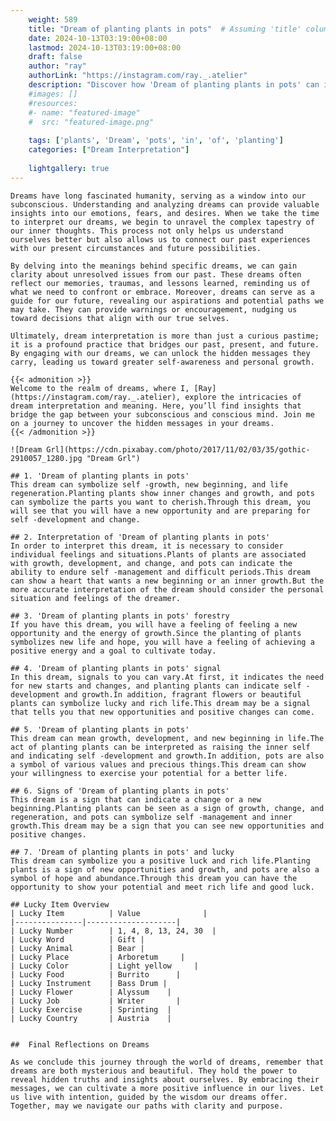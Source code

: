 ```yaml
---
    weight: 589
    title: "Dream of planting plants in pots"  # Assuming 'title' column exists
    date: 2024-10-13T03:19:00+08:00
    lastmod: 2024-10-13T03:19:00+08:00
    draft: false
    author: "ray"
    authorLink: "https://instagram.com/ray._.atelier"
    description: "Discover how 'Dream of planting plants in pots' can interpret your future and uncover its significant meanings in your life."
    #images: []
    #resources:
    #- name: "featured-image"
    #  src: "featured-image.png"
    
    tags: ['plants', 'Dream', 'pots', 'in', 'of', 'planting']
    categories: ["Dream Interpretation"]
    
    lightgallery: true
---
```

    
    Dreams have long fascinated humanity, serving as a window into our subconscious. Understanding and analyzing dreams can provide valuable insights into our emotions, fears, and desires. When we take the time to interpret our dreams, we begin to unravel the complex tapestry of our inner thoughts. This process not only helps us understand ourselves better but also allows us to connect our past experiences with our present circumstances and future possibilities.
    
    By delving into the meanings behind specific dreams, we can gain clarity about unresolved issues from our past. These dreams often reflect our memories, traumas, and lessons learned, reminding us of what we need to confront or embrace. Moreover, dreams can serve as a guide for our future, revealing our aspirations and potential paths we may take. They can provide warnings or encouragement, nudging us toward decisions that align with our true selves.
    
    Ultimately, dream interpretation is more than just a curious pastime; it is a profound practice that bridges our past, present, and future. By engaging with our dreams, we can unlock the hidden messages they carry, leading us toward greater self-awareness and personal growth.
    
    {{< admonition >}}
    Welcome to the realm of dreams, where I, [Ray](https://instagram.com/ray._.atelier), explore the intricacies of dream interpretation and meaning. Here, you’ll find insights that bridge the gap between your subconscious and conscious mind. Join me on a journey to uncover the hidden messages in your dreams.
    {{< /admonition >}}
    
    ![Dream Grl](https://cdn.pixabay.com/photo/2017/11/02/03/35/gothic-2910057_1280.jpg "Dream Grl")
    
    ## 1. 'Dream of planting plants in pots'
    This dream can symbolize self -growth, new beginning, and life regeneration.Planting plants show inner changes and growth, and pots can symbolize the parts you want to cherish.Through this dream, you will see that you will have a new opportunity and are preparing for self -development and change.
    
    ## 2. Interpretation of 'Dream of planting plants in pots'
    In order to interpret this dream, it is necessary to consider individual feelings and situations.Plants of plants are associated with growth, development, and change, and pots can indicate the ability to endure self -management and difficult periods.This dream can show a heart that wants a new beginning or an inner growth.But the more accurate interpretation of the dream should consider the personal situation and feelings of the dreamer.
    
    ## 3. 'Dream of planting plants in pots' forestry
    If you have this dream, you will have a feeling of feeling a new opportunity and the energy of growth.Since the planting of plants symbolizes new life and hope, you will have a feeling of achieving a positive energy and a goal to cultivate today.
    
    ## 4. 'Dream of planting plants in pots' signal
    In this dream, signals to you can vary.At first, it indicates the need for new starts and changes, and planting plants can indicate self -development and growth.In addition, fragrant flowers or beautiful plants can symbolize lucky and rich life.This dream may be a signal that tells you that new opportunities and positive changes can come.
    
    ## 5. 'Dream of planting plants in pots'
    This dream can mean growth, development, and new beginning in life.The act of planting plants can be interpreted as raising the inner self and indicating self -development and growth.In addition, pots are also a symbol of various values and precious things.This dream can show your willingness to exercise your potential for a better life.
    
    ## 6. Signs of 'Dream of planting plants in pots'
    This dream is a sign that can indicate a change or a new beginning.Planting plants can be seen as a sign of growth, change, and regeneration, and pots can symbolize self -management and inner growth.This dream may be a sign that you can see new opportunities and positive changes.
    
    ## 7. 'Dream of planting plants in pots' and lucky
    This dream can symbolize you a positive luck and rich life.Planting plants is a sign of new opportunities and growth, and pots are also a symbol of hope and abundance.Through this dream you can have the opportunity to show your potential and meet rich life and good luck.
    
    ## Lucky Item Overview
    | Lucky Item          | Value              |
    |---------------|--------------------|
    | Lucky Number        | 1, 4, 8, 13, 24, 30  |
    | Lucky Word          | Gift |
    | Lucky Animal        | Bear |
    | Lucky Place         | Arboretum     |
    | Lucky Color         | Light yellow     |
    | Lucky Food          | Burrito      |
    | Lucky Instrument    | Bass Drum |
    | Lucky Flower        | Alyssum    |
    | Lucky Job           | Writer       |
    | Lucky Exercise      | Sprinting  |
    | Lucky Country       | Austria    |
    
    
    ##  Final Reflections on Dreams
    
    As we conclude this journey through the world of dreams, remember that dreams are both mysterious and beautiful. They hold the power to reveal hidden truths and insights about ourselves. By embracing their messages, we can cultivate a more positive influence in our lives. Let us live with intention, guided by the wisdom our dreams offer. Together, may we navigate our paths with clarity and purpose.
    